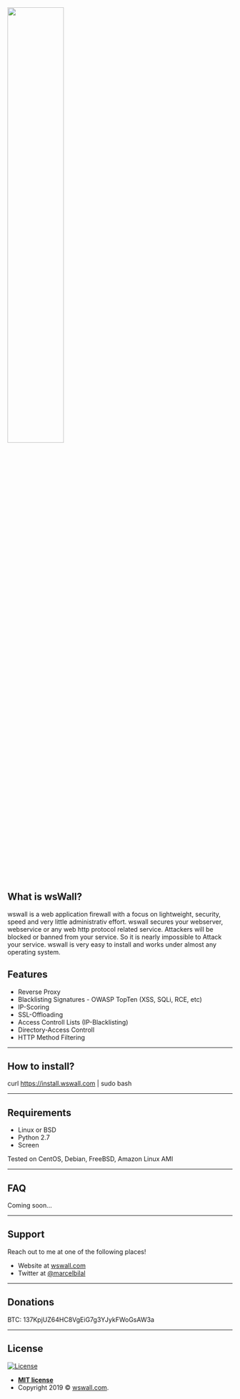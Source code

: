 <img src="http://wswall.com/img/wswall_logo_sm_invert.svg" height="50%"> 


## What is wsWall?
wswall is a web application firewall with a focus on lightweight, security, speed and very little administrativ effort.
wswall secures your webserver, webservice or any web http protocol related service.
Attackers will be blocked or banned from your service. So it is nearly impossible to Attack your service.
wswall is very easy to install and works under almost any operating system.


## Features

+ Reverse Proxy
+ Blacklisting Signatures - OWASP TopTen (XSS, SQLi, RCE, etc)
+ IP-Scoring
+ SSL-Offloading
+ Access Controll Lists (IP-Blacklisting)
+ Directory-Access Controll
+ HTTP Method Filtering


---


## How to install?

curl https://install.wswall.com | sudo bash 


---

## Requirements

- Linux or BSD
- Python 2.7
- Screen 

Tested on CentOS, Debian, FreeBSD, Amazon Linux AMI

---

## FAQ

Coming soon...

---

## Support

Reach out to me at one of the following places!

- Website at <a href="https://wswall.com" target="_blank">wswall.com</a>
- Twitter at <a href="https://twitter.com/marcelbilal" target="_blank">@marcelbilal</a>

---

## Donations 

BTC: 137KpjUZ64HC8VgEiG7g3YJykFWoGsAW3a

---

## License

[![License](http://img.shields.io/:license-mit-blue.svg?style=flat-square)](http://badges.mit-license.org)

- **[MIT license](http://opensource.org/licenses/mit-license.php)**
- Copyright 2019 © <a href="https://wswall.com" target="_blank">wswall.com</a>.
